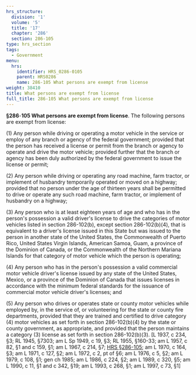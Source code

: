 ```yaml
---
hrs_structure:
  division: '1'
  volume: '5'
  title: '17'
  chapter: '286'
  section: 286-105
type: hrs_section
tags:
  - Government
menu:
  hrs:
    identifier: HRS_0286-0105
    parent: HRS0286
    name: 286-105 What persons are exempt from license
weight: 38410
title: What persons are exempt from license
full_title: 286-105 What persons are exempt from license
---
```

**§286**-**105 What persons are exempt from license**. The following persons are exempt from license:

(1) Any person while driving or operating a motor vehicle in the service or employ of any branch or agency of the federal government; provided that the person has received a license or permit from the branch or agency to operate and drive the motor vehicle; provided further that the branch or agency has been duly authorized by the federal government to issue the license or permit;

(2) Any person while driving or operating any road machine, farm tractor, or implement of husbandry temporarily operated or moved on a highway; provided that no person under the age of thirteen years shall be permitted to drive or operate any such road machine, farm tractor, or implement of husbandry on a highway;

(3) Any person who is at least eighteen years of age and who has in the person's possession a valid driver's license to drive the categories of motor vehicles listed in section 286-102(b), except section 286-102(b)(4), that is equivalent to a driver's license issued in this State but was issued to the person in another state of the United States, the Commonwealth of Puerto Rico, United States Virgin Islands, American Samoa, Guam, a province of the Dominion of Canada, or the Commonwealth of the Northern Mariana Islands for that category of motor vehicle which the person is operating;

(4) Any person who has in the person's possession a valid commercial motor vehicle driver's license issued by any state of the United States, Mexico, or a province of the Dominion of Canada that issues licenses in accordance with the minimum federal standards for the issuance of commercial motor vehicle driver's licenses; and

(5) Any person who drives or operates state or county motor vehicles while employed by, in the service of, or volunteering for the state or county fire departments, provided that they are trained and certified to drive category (4) motor vehicles as set forth in section 286-102(b)(4) by the state or county government, as appropriate, and provided that the person maintains a category (3) license as set forth in section 286-102(b)(3). [L 1937, c 234, §3; RL 1945, §7303; am L Sp 1949, c 19, §3; RL 1955, §160-33; am L 1957, c 82, §1 and c 159, §1; am L 1967, c 214, §7; [HRS §286-105](/title-17/chapter-286/section-286-105/); am L 1970, c 164, §3; am L 1971, c 127, §2; am L 1972, c 2, pt of §6; am L 1976, c 5, §2; am L 1979, c 108, §1; gen ch 1985; am L 1986, c 224, §2; am L 1989, c 320, §5; am L 1990, c 11, §1 and c 342, §19; am L 1993, c 268, §1; am L 1997, c 73, §1]